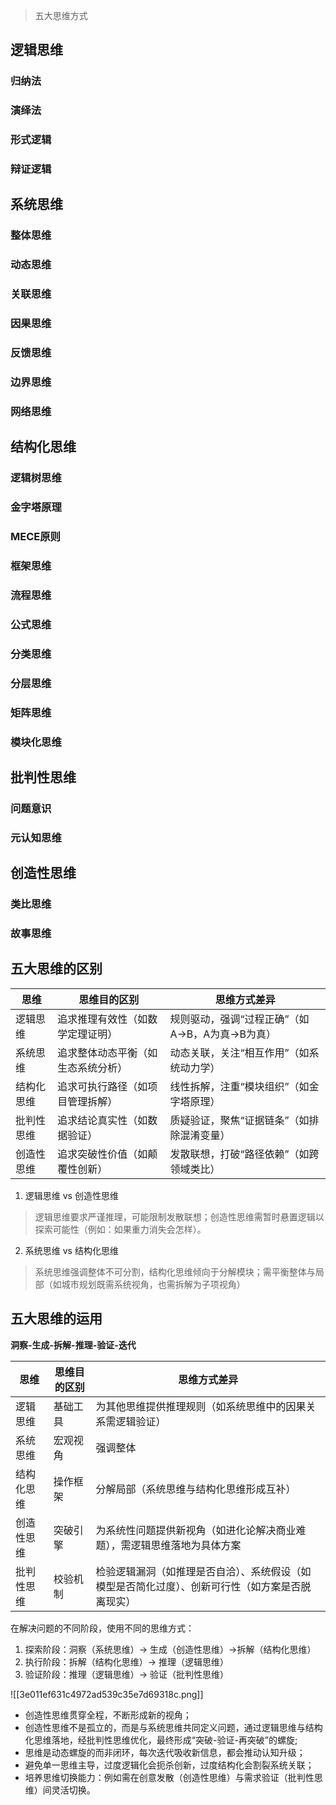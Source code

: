> 五大思维方式

## 逻辑思维

### 归纳法

### 演绎法

### 形式逻辑

### 辩证逻辑

## 系统思维

### 整体思维

### 动态思维

### 关联思维

### 因果思维

### 反馈思维

### 边界思维

### 网络思维

## 结构化思维

### 逻辑树思维
    
### 金字塔原理
    
### MECE原则
    
### 框架思维
    
### 流程思维
    
### 公式思维
    
### 分类思维
    
### 分层思维
    
### 矩阵思维
    
### 模块化思维

## 批判性思维

### 问题意识

### 元认知思维

## 创造性思维

### 类比思维

### 故事思维





## 五大思维的区别

|  思维    | 思维目的区别    |  思维方式差异    |
| --- | --- |--- |
| 逻辑思维    | 追求推理有效性（如数学定理证明）    |规则驱动，强调“过程正确”（如A→B，A为真→B为真）    |
| 系统思维    | 追求整体动态平衡（如生态系统分析）    |动态关联，关注“相互作用”（如系统动力学）    |
| 结构化思维    | 追求可执行路径（如项目管理拆解）    |线性拆解，注重“模块组织”（如金字塔原理）    |
| 批判性思维    | 追求结论真实性（如数据验证）    |质疑验证，聚焦“证据链条”（如排除混淆变量）    |
| 创造性思维    | 追求突破性价值（如颠覆性创新）    |发散联想，打破“路径依赖”（如跨领域类比）    |

1. 逻辑思维 vs 创造性思维
> 逻辑思维要求严谨推理，可能限制发散联想；创造性思维需暂时悬置逻辑以探索可能性（例如：如果重力消失会怎样）。
2. 系统思维 vs 结构化思维
> 系统思维强调整体不可分割，结构化思维倾向于分解模块；需平衡整体与局部（如城市规划既需系统视角，也需拆解为子项视角）

## 五大思维的运用

**洞察-生成-拆解-推理-验证-迭代**

|  思维    | 思维目的区别    |  思维方式差异    |
| --- | --- |--- |
| 逻辑思维    | 基础工具    |为其他思维提供推理规则（如系统思维中的因果关系需逻辑验证）    |
| 系统思维    | 宏观视角    |强调整体    |
| 结构化思维    | 操作框架    |分解局部（系统思维与结构化思维形成互补）    |
| 创造性思维    | 突破引擎    |为系统性问题提供新视角（如进化论解决商业难题），需逻辑思维落地为具体方案    |
| 批判性思维    | 校验机制   |检验逻辑漏洞（如推理是否自洽）、系统假设（如模型是否简化过度）、创新可行性（如方案是否脱离现实）    |

在解决问题的不同阶段，使用不同的思维方式：

1. 探索阶段：洞察（系统思维）→ 生成（创造性思维）→拆解（结构化思维）
2. 执行阶段：拆解（结构化思维）→ 推理（逻辑思维）
3. 验证阶段：推理（逻辑思维）→ 验证（批判性思维）

![[3e011ef631c4972ad539c35e7d69318c.png]]

- 创造性思维贯穿全程，不断形成新的视角；
- 创造性思维不是孤立的，而是与系统思维共同定义问题，通过逻辑思维与结构化思维落地，经批判性思维优化，最终形成“突破-验证-再突破”的螺旋;
- 思维是动态螺旋的而非闭环，每次迭代吸收新信息，都会推动认知升级；
- 避免单一思维主导，过度逻辑化会扼杀创新，过度结构化会割裂系统关联；
- 培养思维切换能力：例如需在创意发散（创造性思维）与需求验证（批判性思维）间灵活切换。


